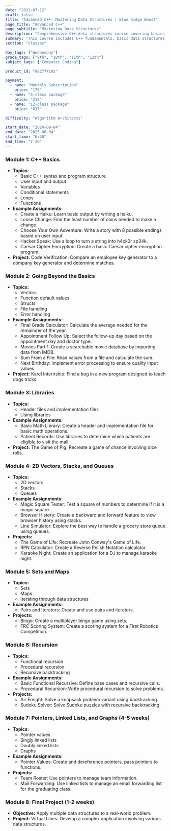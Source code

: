 ```yaml
---
date: "2021-07-12"
draft: false
title: "Advanced C++: Mastering Data Structures | Blue Ridge Boost"
page_title: "Advanced C++"
page_subtitle: "Mastering Data Structures"
description: "Comprehensive C++ data structures course covering basics to advanced topics. Includes fundamentals, STL containers, recursion, pointers, linked lists, and graphs. Features practical assignments and a real-world final project."
summary: "This course includes C++ fundamentals, basic data structures, file and error handling, STL containers, recursion, pointers, linked lists, and graphs. Each module has examples and assignments. A final project integrates multiple data structures to solve a real-world problem. The course prepares students for complex programming challenges in academic and professional settings."
section: "classes"

day_tags: ["Wednesday"]
grade_tags: ["9th", "10th", "11th", "12th"]
subject_tags: ["Computer Coding"]

product_id: "682774193"

payment:
  - name: "Monthly Subscription"
    price: "179"
  - name: "4-class package"
    price: "219"
  - name: "12-class package"
    price: "637"

difficulty: "Algorithm Architects"

start_date: "2024-09-04"
end_date: "2025-06-04"
start_time: "6:30"
end_time: "7:30"
---
```


<h3>Module 1: C++ Basics</h3>
<ul>
    <li><strong>Topics:</strong>
        <ul>
            <li>Basic C++ syntax and program structure</li>
            <li>User input and output</li>
            <li>Variables</li>
            <li>Conditional statements</li>
            <li>Loops</li>
            <li>Functions</li>
        </ul>
    </li>
    <li><strong>Example Assignments:</strong>
        <ul>
            <li>Create a Haiku: Learn basic output by writing a haiku.</li>
            <li>Loose Change: Find the least number of coins needed to make a change.</li>
            <li>Choose Your Own Adventure: Write a story with 8 possible endings based on user input.</li>
            <li>Hacker Speak: Use a loop to turn a string into h4ck3r sp34k.</li>
            <li>Caesar Cipher Encryption: Create a basic Caesar cipher encryption program.</li>
        </ul>
    </li>
    <li class="project"><strong>Project:</strong> Code Verification: Compare an employee key generator to a company key generator and determine matches.</li>
</ul>

<h3>Module 2: Going Beyond the Basics</h3>
<ul>
    <li><strong>Topics:</strong>
        <ul>
            <li>Vectors</li>
            <li>Function default values</li>
            <li>Structs</li>
            <li>File handling</li>
            <li>Error handling</li>
        </ul>
    </li>
    <li><strong>Example Assignments:</strong>
        <ul>
            <li>Final Grade Calculator: Calculate the average needed for the remainder of the year.</li>
            <li>Appointment Follow Up: Select the follow-up day based on the appointment day and doctor type.</li>
            <li>Movies Part 1: Create a searchable movie database by importing data from IMDB.</li>
            <li>Sum From a File: Read values from a file and calculate the sum.</li>
            <li>Next Birthday: Implement error processing to ensure quality input values.</li>
        </ul>
    </li>
    <li class="project"><strong>Project:</strong> Karel Internship: Find a bug in a new program designed to teach dogs tricks.</li>
</ul>

<h3>Module 3: Libraries</h3>
<ul>
    <li><strong>Topics:</strong>
        <ul>
            <li>Header files and implementation files</li>
            <li>Using libraries</li>
        </ul>
    </li>
    <li><strong>Example Assignments:</strong>
        <ul>
            <li>Basic Math Library: Create a header and implementation file for basic math operations.</li>
            <li>Patient Records: Use libraries to determine which patients are eligible to visit the mall.</li>
        </ul>
    </li>
    <li class="project"><strong>Project:</strong> The Game of Pig: Recreate a game of chance involving dice rolls.</li>
</ul>

<h3>Module 4: 2D Vectors, Stacks, and Queues</h3>
<ul>
    <li><strong>Topics:</strong>
        <ul>
            <li>2D vectors</li>
            <li>Stacks</li>
            <li>Queues</li>
        </ul>
    </li>
    <li><strong>Example Assignments:</strong>
        <ul>
            <li>Magic Square Tester: Test a square of numbers to determine if it is a magic square.</li>
            <li>Browser History: Create a backward and forward feature to view browser history using stacks.</li>
            <li>Line Simulator: Explore the best way to handle a grocery store queue using queues.</li>
        </ul>
    </li>
    <li class="project"><strong>Projects:</strong>
        <ul>
            <li>The Game of Life: Recreate John Conway's Game of Life.</li>
            <li>RPN Calculator: Create a Reverse Polish Notation calculator.</li>
            <li>Karaoke Night: Create an application for a DJ to manage karaoke night.</li>
        </ul>
    </li>
</ul>

<h3>Module 5: Sets and Maps</h3>
<ul>
    <li><strong>Topics:</strong>
        <ul>
            <li>Sets</li>
            <li>Maps</li>
            <li>Iterating through data structures</li>
        </ul>
    </li>
    <li><strong>Example Assignments:</strong>
        <ul>
            <li>Pairs and Iterators: Create and use pairs and iterators.</li>
        </ul>
    </li>
    <li class="project"><strong>Projects:</strong>
        <ul>
            <li>Bingo: Create a multiplayer bingo game using sets.</li>
            <li>FRC Scoring System: Create a scoring system for a First Robotics Competition.</li>
        </ul>
    </li>
</ul>

<h3>Module 6: Recursion</h3>
<ul>
    <li><strong>Topics:</strong>
        <ul>
            <li>Functional recursion</li>
            <li>Procedural recursion</li>
            <li>Recursive backtracking</li>
        </ul>
    </li>
    <li><strong>Example Assignments:</strong>
        <ul>
            <li>Basic Functional Recursive: Define base cases and recursive calls.</li>
            <li>Procedural Recursion: Write procedural recursion to solve problems.</li>
        </ul>
    </li>
    <li class="project"><strong>Projects:</strong>
        <ul>
            <li>Air Freight: Solve a knapsack problem variant using backtracking.</li>
            <li>Sudoku Solver: Solve Sudoku puzzles with recursive backtracking.</li>
        </ul>
    </li>
</ul>

<h3>Module 7: Pointers, Linked Lists, and Graphs (4-5 weeks)</h3>
<ul>
    <li><strong>Topics:</strong>
        <ul>
            <li>Pointer values</li>
            <li>Singly linked lists</li>
            <li>Doubly linked lists</li>
            <li>Graphs</li>
        </ul>
    </li>
    <li><strong>Example Assignments:</strong>
        <ul>
            <li>Pointer Values: Create and dereference pointers, pass pointers to functions.</li>
        </ul>
    </li>
    <li class="project"><strong>Projects:</strong>
        <ul>
            <li>Team Roster: Use pointers to manage team information.</li>
            <li>Mail Forwarding: Use linked lists to manage an email forwarding list for the graduating class.</li>
        </ul>
    </li>
</ul>

<h3>Module 8: Final Project (1-2 weeks)</h3>
<ul>
    <li><strong>Objective:</strong> Apply multiple data structures to a real-world problem.</li>
    <li class="project"><strong>Project:</strong> Virtual Lines: Develop a complex application involving various data structures.</li>
</ul>
